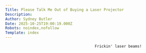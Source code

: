 ```yaml
---
Title: Please Talk Me Out of Buying a Laser Projector
Description: 
Author: Sydney Butler
Date: 2025-10-25T19:00:19.000Z
Robots: noindex,nofollow
Template: index
---
```


                                            Frickin' laser beams!
                                        